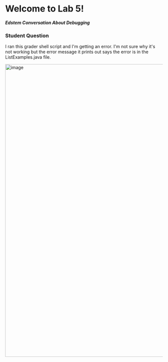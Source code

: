 # Welcome to Lab 5!


***Edstem Conversation About Debugging***

### Student Question

I ran this grader shell script and I'm getting an error. I'm not sure why it's not working but the error message it prints out says the error is in the ListExamples.java file. 

<img width="934" alt="image" src="https://github.com/DavidBrin/cse15l-lab-reports/assets/79377443/5cda6d0b-0924-42b4-b0e7-c5120071d7f3">

